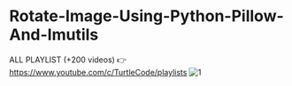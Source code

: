 # Rotate-Image-Using-Python-Pillow-And-Imutils
ALL PLAYLIST (+200 videos) 👉 https://www.youtube.com/c/TurtleCode/playlists
![1](https://user-images.githubusercontent.com/85156399/182617524-7772e6b4-a039-45a7-8bff-7fb5b1632521.png)
